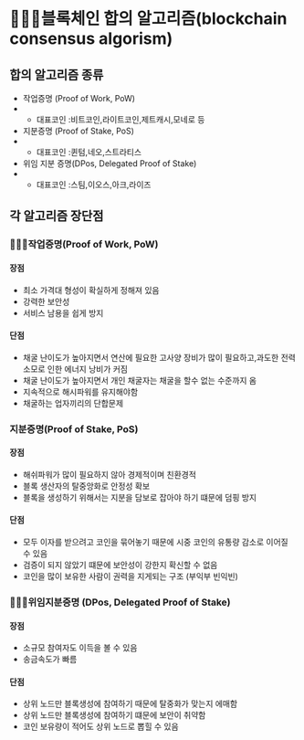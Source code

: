 # 👩🏻‍🎓블록체인 합의 알고리즘(blockchain consensus algorism)

## 합의 알고리즘 종류
- 작업증명 (Proof of Work, PoW) 
- - 대표코인 :비트코인,라이트코인,제트캐시,모네로 등
- 지분증명 (Proof of Stake, PoS) 
- - 대표코인 :퀸텀,네오,스트라티스
- 위임 지분 증명(DPos, Delegated Proof of Stake)
- - 대표코인 :스팀,이오스,아크,라이즈

## 각 알고리즘 장단점 
### 👩🏻‍🎓작업증명(Proof of Work, PoW) 
#### 장점
- 최소 가격대 형성이 확실하게 정해져 있음
- 강력한 보안성
- 서비스 남용을 쉽게 방지

#### 단점
- 채굴 난이도가 높아지면서 연산에 필요한 고사양 장비가 많이 필요하고,과도한 전력 소모로 인한 에너지 낭비가 커짐
- 채굴 난이도가 높아지면서 개인 채굴자는 채굴을 할수 없는 수준까지 옴
- 지속적으로 해시파워를 유지해야함
- 채굴하는 업자끼리의 단합문제


### 지분증명(Proof of Stake, PoS) 
#### 장점 
- 해쉬파워가 많이 필요하지 않아 경제적이며 친환경적
- 블록 생산자의 탈중앙화로 안정성 확보
- 블록을 생성하기 위해서는 지분을 담보로 잡아야 하기 떄문에 덤핑 방지

#### 단점
- 모두 이자를 받으려고 코인을 묶어놓기 때문에 시중 코인의 유통량 감소로 이어질 수 있음
- 검증이 되지 않았기 떄문에 보안성이 강한지 확신할 수 없음
- 코인을 많이 보유한 사람이 권력을 지게되는 구조 (부익부 빈익빈)

### 👩🏻‍🎓위임지분증명 (DPos, Delegated Proof of Stake)
#### 장점
- 소규모 참여자도 이득을 볼 수 있음
- 송금속도가 빠름
#### 단점
- 상위 노드만 블록생성에 참여하기 때문에 탈중화가 맞는지 에매함
- 상위 노드만 블록생성에 참여하기 떄문에 보안이 취약함
- 코인 보유량이 적어도 상위 노드로 뽑힐 수 있음
